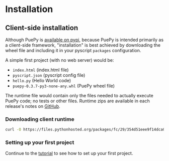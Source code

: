 # Installation

## Client-side installation

Although PuePy is [available on pypi](https://pypi.org/project/puepy/), because PuePy is intended primarily as a client-side framework,
"installation" is best achieved by downloading the wheel file and including it in your pyscript `packages` configuration.

A simple first project (with no web server) would be:

- `index.html` (index.html file)
- `pyscript.json` (pyscript config file)
- `hello.py` (Hello World code)
- `puepy-0.3.7-py3-none-any.whl` (PuePy wheel file)

The runtime file would contain only the files needed to actually execute PuePy code; no tests or other files. 
Runtime zips are available in each release's notes on [GitHub](https://github.com/kkinder/puepy/releases).

### Downloading client runtime

```Bash
curl -O https://files.pythonhosted.org/packages/fc/29/354d51eee9f14dca0752dab01bd3addec7d3578eb7d6a7d70da45949955a/puepy-0.3.7-py3-none-any.whl
```

### Setting up your first project

Continue to the [tutorial](tutorial/00-using-this-tutorial.md) to see how to set up your first project.
